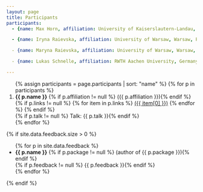 ```yaml
---
layout: page
title: Participants
participants:
  - {name: Max Horn, affiliation: University of Kaiserslautern-Landau, Germany}

  - {name: Iryna Raievska, affiliation: University of Warsaw, Warsaw, Poland; Institute of Mathematics of National Academy of Sciences of Ukraine, Kyiv, Ukraine

  - {name: Maryna Raievska, affiliation: University of Warsaw, Warsaw, Poland; Institute of Mathematics of National Academy of Sciences of Ukraine, Kyiv, Ukraine

  - {name: Lukas Schnelle, affiliation: RWTH Aachen University, Germany}

---
```


<ol>{% assign participants = page.participants | sort: "name" %}
{% for p in participants %}
  <li>
    <strong>{{ p.name }}</strong>
    {% if p.affiliation != null %} ({{ p.affiliation }}){% endif %}
    {% if p.links != null %}
        {% for item in p.links %}
            <a href="{{ item[1] }}">({{ item[0] }})</a>
        {% endfor %}
    {% endif %}
    <br/>
      {% if p.talk != null %} Talk: {{ p.talk }}{% endif %}
  </li>
{% endfor %}
</ol>

{% if site.data.feedback.size > 0 %}

<ul>
{% for p in site.data.feedback %}
  <li>
    <strong>{{ p.name }}</strong>
    {% if p.package != null %} (author of {{ p.package }}){% endif %}
    <br/>
    {% if p.feedback != null %} {{ p.feedback }}{% endif %}
  </li>
{% endfor %}
</ul>

{% endif %}
